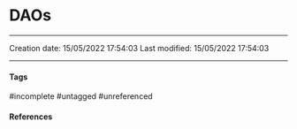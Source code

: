 # DAOs
---

Creation date: 15/05/2022 17:54:03
Last modified: 15/05/2022 17:54:03

---






#### Tags
#incomplete #untagged #unreferenced

#### References

